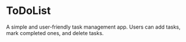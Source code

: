 # ToDoList
 A simple and user-friendly task management app. Users can add tasks, mark completed ones, and delete tasks. 
